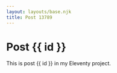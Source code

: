```yaml
---
layout: layouts/base.njk
title: Post 13789
---
```


# Post {{ id }}

This is post {{ id }} in my Eleventy project.
